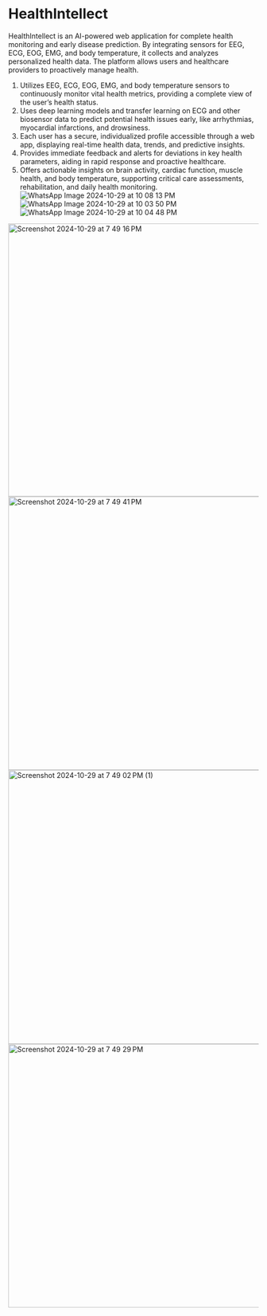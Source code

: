 # HealthIntellect
HealthIntellect is an AI-powered web application for complete health monitoring and early disease prediction. By integrating sensors for EEG, ECG, EOG, EMG, and body temperature, it collects and analyzes personalized health data. The platform allows users and healthcare providers to proactively manage health.


1) Utilizes EEG, ECG, EOG, EMG, and body temperature sensors to continuously monitor vital health metrics, providing a complete view of the user’s health status.
2) Uses deep learning models and transfer learning on ECG and other biosensor data to predict potential health issues early, like arrhythmias, myocardial infarctions, and drowsiness.
3) Each user has a secure, individualized profile accessible through a web app, displaying real-time health data, trends, and predictive insights.
4) Provides immediate feedback and alerts for deviations in key health parameters, aiding in rapid response and proactive healthcare.
5) Offers actionable insights on brain activity, cardiac function, muscle health, and body temperature, supporting critical care assessments, rehabilitation, and daily health monitoring.
![WhatsApp Image 2024-10-29 at 10 08 13 PM](https://github.com/user-attachments/assets/77e5748e-c3de-4bf6-a837-1cf910f320e3)
![WhatsApp Image 2024-10-29 at 10 03 50 PM](https://github.com/user-attachments/assets/e6d0731f-2627-4ca7-a567-451c63ebf7be)
![WhatsApp Image 2024-10-29 at 10 04 48 PM](https://github.com/user-attachments/assets/4c5680d9-e39d-42e3-83e5-31f1ca0ea8ac)

<img width="548" alt="Screenshot 2024-10-29 at 7 49 16 PM" src="https://github.com/user-attachments/assets/a543d786-3e3b-4860-90c8-013badb4309d">
<img width="549" alt="Screenshot 2024-10-29 at 7 49 41 PM" src="https://github.com/user-attachments/assets/e1d79db8-aa45-42ef-8618-b31a5618f894">
<img width="550" alt="Screenshot 2024-10-29 at 7 49 02 PM (1)" src="https://github.com/user-attachments/assets/4b6bd048-8bcf-4e24-a442-63ff1babe385">
<img width="529" alt="Screenshot 2024-10-29 at 7 49 29 PM" src="https://github.com/user-attachments/assets/6ecda286-07c1-45a8-9d20-afc2c71d6539">
